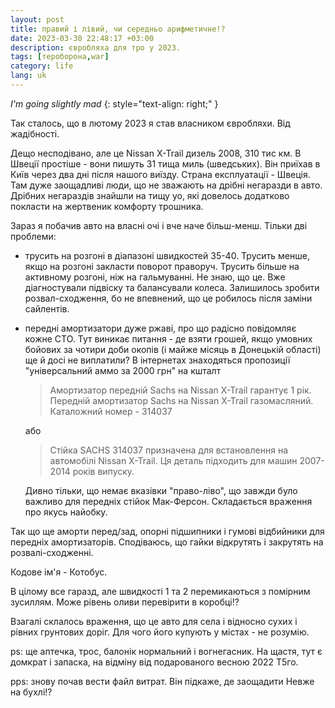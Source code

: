 ```yaml
---
layout: post
title: правий і лівий, чи середньо арифметичне!?
date: 2023-03-30 22:48:17 +03:00
description: євробляха для тро у 2023. 
tags: [тероборона,war]
category: life
lang: uk
---
```


_I'm going slightly mad_
{: style="text-align: right;" }

Так сталось, що в лютому 2023 я став власником євробляхи.
Від жадібності.

Дещо несподівано, але це Nissan X-Trail дизель 2008, 310 тис км.
В Швеції простіше - вони пишуть 31 тища миль (шведських).
Він приїхав в Київ через два дні після нашого виїзду.
Страна експлуатації - Швеція.
Там дуже заощадливі люди, що не зважають на дрібні негаразди в авто.
Дрібних негараздів знайшли на тищу уо, які довелось додатково покласти на жертвеник комфорту трошника.

Зараз я побачив авто на власні очі і вче наче більш-менш.
Тільки дві проблеми:
- трусить на розгоні в діапазоні швидкостей 35-40.
  Трусить менше, якщо на розгоні закласти поворот праворуч.
  Трусить більше на активному розгоні, ніж на гальмуванні.
  Не знаю, що це. 
  Вже діагностували підвіску та балансували колеса.
  Залишилось зробити розвал-сходження, бо не впевнений, що це робилось після заміни сайлентів.
- передні амортизатори дуже ржаві, про що радісно повідомляє кожне СТО.
  Тут виникає питання - де взяти грошей, якщо умовних бойових за чотири доби окопів (і майже місяць в Донецькій області) ще й досі не виплатили?
  В інтернетах знаходяться пропозиції "універсальний аммо за 2000 грн" на кшталт
  > Амортизатор передній Sachs на Nissan X-Trail гарантує 1 рік. Передній амортизатор Sachs на Nissan X-Trail газомасляний. Каталожний номер - 314037 
  
  або

  > Стійка SACHS 314037 призначена для встановлення на автомобілі Nissan X-Trail. Ця деталь підходить для машин 2007-2014 років випуску.
  
  Дивно тільки, що немає вказівки "право-ліво", що завжди було важливо для передніх стійок Мак-Ферсон.
 Складається враження про якусь найобку.

Так що ще аморти перед/зад, опорні підшипники і гумові відбийники для передніх амортизаторів.
Сподіваюсь, що гайки відкрутять і закрутять на розвалі-сходженні.

Кодове ім'я - Котобус.

В цілому все гаразд, але швидкості 1 та 2 перемикаються з помірним зусиллям.
Може рівень оливи перевірити в коробці!?

Взагалі склалось враження, що це авто для села і відносно сухих і рівних грунтових доріг.
Для чого його купують у містах - не розумію.

ps: ще аптечка, трос, балонік нормальний і вогнегасник.
На щастя, тут є домкрат і запаска, на відміну від подарованого весною 2022 Т5го.

pps: знову почав вести файл витрат.
Він підкаже, де заощадити 
Невже на бухлі!?